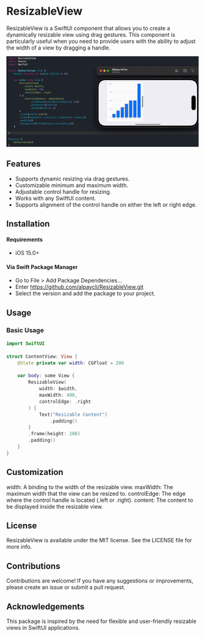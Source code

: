 # ResizableView

ResizableView is a SwiftUI component that allows you to create a dynamically resizable view using drag gestures. This component is particularly useful when you need to provide users with the ability to adjust the width of a view by dragging a handle.

![](https://github.com/alpaycli/ResizableView/blob/main/PreviewGIF.gif)

## Features

- Supports dynamic resizing via drag gestures.
- Customizable minimum and maximum width.
- Adjustable control handle for resizing.
- Works with any SwiftUI content.
- Supports alignment of the control handle on either the left or right edge.

## Installation

#### Requirements

- iOS 15.0+

#### Via Swift Package Manager

- Go to File > Add Package Dependencies...
- Enter https://github.com/alpaycli/ResizableView.git
- Select the version and add the package to your project.

## Usage

### Basic Usage
```Swift
import SwiftUI

struct ContentView: View {
    @State private var width: CGFloat = 200
    
    var body: some View {
        ResizableView(
            width: $width,
            maxWidth: 400,
            controlEdge: .right
        ) {
            Text("Resizable Content")
                .padding()
        }
        .frame(height: 200)
        .padding()
    }
}
```

## Customization
width: A binding to the width of the resizable view.
maxWidth: The maximum width that the view can be resized to.
controlEdge: The edge where the control handle is located (.left or .right).
content: The content to be displayed inside the resizable view.

## License

ResizableView is available under the MIT license. See the LICENSE file for more info.

## Contributions

Contributions are welcome! If you have any suggestions or improvements, please create an issue or submit a pull request.

## Acknowledgements

This package is inspired by the need for flexible and user-friendly resizable views in SwiftUI applications.
